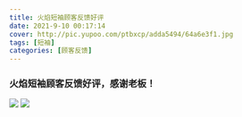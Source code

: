```yaml
---
title: 火焰短袖顾客反馈好评
date: 2021-9-10 00:17:14
cover: http://pic.yupoo.com/ptbxcp/adda5494/64a6e3f1.jpg
tags: [短袖]
categories: [顾客反馈]
---
```


###  火焰短袖顾客反馈好评，感谢老板！
![](http://pic.yupoo.com/ptbxcp/103d1b93/b63ab07e.jpg)
![](http://pic.yupoo.com/ptbxcp/adda5494/64a6e3f1.jpg)
